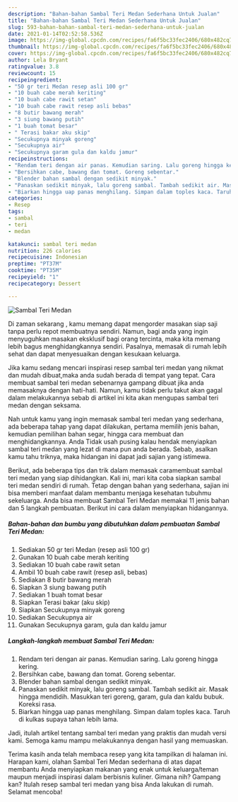 ```yaml
---
description: "Bahan-bahan Sambal Teri Medan Sederhana Untuk Jualan"
title: "Bahan-bahan Sambal Teri Medan Sederhana Untuk Jualan"
slug: 593-bahan-bahan-sambal-teri-medan-sederhana-untuk-jualan
date: 2021-01-14T02:52:58.536Z
image: https://img-global.cpcdn.com/recipes/fa6f5bc33fec2406/680x482cq70/sambal-teri-medan-foto-resep-utama.jpg
thumbnail: https://img-global.cpcdn.com/recipes/fa6f5bc33fec2406/680x482cq70/sambal-teri-medan-foto-resep-utama.jpg
cover: https://img-global.cpcdn.com/recipes/fa6f5bc33fec2406/680x482cq70/sambal-teri-medan-foto-resep-utama.jpg
author: Lela Bryant
ratingvalue: 3.8
reviewcount: 15
recipeingredient:
- "50 gr teri Medan resep asli 100 gr"
- "10 buah cabe merah keriting"
- "10 buah cabe rawit setan"
- "10 buah cabe rawit resep asli bebas"
- "8 butir bawang merah"
- "3 siung bawang putih"
- "1 buah tomat besar"
- " Terasi bakar aku skip"
- "Secukupnya minyak goreng"
- "Secukupnya air"
- "Secukupnya garam gula dan kaldu jamur"
recipeinstructions:
- "Rendam teri dengan air panas. Kemudian saring. Lalu goreng hingga kering."
- "Bersihkan cabe, bawang dan tomat. Goreng sebentar."
- "Blender bahan sambal dengan sedikit minyak."
- "Panaskan sedikit minyak, lalu goreng sambal. Tambah sedikit air. Masak hingga mendidih. Masukkan teri goreng, garam, gula dan kaldu bubuk. Koreksi rasa."
- "Biarkan hingga uap panas menghilang. Simpan dalam toples kaca. Taruh di kulkas supaya tahan lebih lama."
categories:
- Resep
tags:
- sambal
- teri
- medan

katakunci: sambal teri medan 
nutrition: 226 calories
recipecuisine: Indonesian
preptime: "PT37M"
cooktime: "PT35M"
recipeyield: "1"
recipecategory: Dessert

---
```



![Sambal Teri Medan](https://img-global.cpcdn.com/recipes/fa6f5bc33fec2406/680x482cq70/sambal-teri-medan-foto-resep-utama.jpg)

Di zaman  sekarang , kamu memang dapat mengorder masakan siap saji tanpa perlu repot membuatnya sendiri. Namun, bagi anda yang ingin menyuguhkan masakan eksklusif bagi orang tercinta, maka kita memang lebih bagus menghidangkannya sendiri. Pasalnya, memasak di rumah lebih sehat dan dapat menyesuaikan dengan kesukaan keluarga.

Jika kamu sedang mencari inspirasi resep sambal teri medan yang nikmat dan mudah dibuat,maka anda sudah berada di tempat yang tepat. Cara membuat sambal teri medan  sebenarnya gampang dibuat jika anda memasaknya dengan hati-hati. Namun, kamu tidak perlu takut akan gagal dalam melakukannya 
sebab di artikel ini kita akan mengupas sambal teri medan dengan seksama.  



Nah untuk kamu yang ingin memasak sambal teri medan yang sederhana, ada beberapa tahap yang dapat dilakukan, pertama memilih jenis bahan, kemudian pemilihan bahan segar, hingga cara membuat dan menghidangkannya. Anda Tidak usah pusing kalau hendak menyiapkan sambal teri medan yang lezat di mana pun anda berada. Sebab, asalkan kamu  tahu triknya, maka hidangan ini dapat jadi sajian yang istimewa.

Berikut, ada beberapa tips dan trik dalam memasak caramembuat sambal teri medan yang siap dihidangkan. Kali ini, mari kita coba siapkan sambal teri medan sendiri di rumah. Tetap dengan bahan yang sederhana, sajian ini bisa memberi manfaat dalam membantu menjaga kesehatan tubuhmu sekeluarga. Anda bisa membuat Sambal Teri Medan memakai 11 jenis bahan dan 5 langkah pembuatan. Berikut ini cara dalam menyiapkan hidangannya.

<!--inarticleads1-->

##### Bahan-bahan dan bumbu yang dibutuhkan dalam pembuatan Sambal Teri Medan:

1. Sediakan 50 gr teri Medan (resep asli 100 gr)
1. Gunakan 10 buah cabe merah keriting
1. Sediakan 10 buah cabe rawit setan
1. Ambil 10 buah cabe rawit (resep asli, bebas)
1. Sediakan 8 butir bawang merah
1. Siapkan 3 siung bawang putih
1. Sediakan 1 buah tomat besar
1. Siapkan  Terasi bakar (aku skip)
1. Siapkan Secukupnya minyak goreng
1. Sediakan Secukupnya air
1. Gunakan Secukupnya garam, gula dan kaldu jamur




<!--inarticleads2-->

##### Langkah-langkah membuat Sambal Teri Medan:

1. Rendam teri dengan air panas. Kemudian saring. Lalu goreng hingga kering.
1. Bersihkan cabe, bawang dan tomat. Goreng sebentar.
1. Blender bahan sambal dengan sedikit minyak.
1. Panaskan sedikit minyak, lalu goreng sambal. Tambah sedikit air. Masak hingga mendidih. Masukkan teri goreng, garam, gula dan kaldu bubuk. Koreksi rasa.
1. Biarkan hingga uap panas menghilang. Simpan dalam toples kaca. Taruh di kulkas supaya tahan lebih lama.




Jadi, itulah artikel tentang  sambal teri medan  yang praktis dan mudah versi kami. Semoga kamu mampu melakukannya dengan hasil yang memuaskan. 

Terima kasih anda telah membaca resep yang kita tampilkan di halaman ini. Harapan kami, olahan  Sambal Teri Medan sederhana di atas dapat membantu Anda menyiapkan makanan yang enak untuk keluarga/teman maupun menjadi inspirasi dalam berbisnis kuliner. Gimana nih? Gampang kan? Itulah resep sambal teri medan yang bisa Anda lakukan di rumah. Selamat mencoba!

